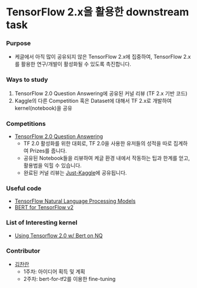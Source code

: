 # TensorFlow 2.x을 활용한 downstream task
### Purpose
- 케글에서 아직 많이 공유되지 않은 TensorFlow 2.x에 집중하여, TensorFlow 2.x를 활용한 연구/개발이 활성화될 수 있도록 촉진합니다.

### Ways to study
1. TensorFlow 2.0 Question Answering에 공유된 커널 리뷰 (TF 2.x 기반 코드)
2. Kaggle의 다른 Competition 혹은 Dataset에 대해서 TF 2.x로 개발하여 kernel(notebook)을 공유

### Competitions
- [TensorFlow 2.0 Question Answering](https://www.kaggle.com/c/tensorflow2-question-answering)
  - TF 2.0 활성화를 위한 대회로, TF 2.0을 사용한 유저들의 성적을 따로 집계하여 Prizes를 줍니다.
  - 공유된 Notebook들을 리뷰하여 케글 환경 내에서 작동하는 팁과 한계를 얻고, 활용법을 익힐 수 있습니다.
  - 완료된 커널 리뷰는 [Just-Kaggle](https://github.com/Just-Kaggle/reviews)에 공유됩니다.

### Useful code
- [TensorFlow Natural Language Processing Models](https://github.com/tensorflow/models/tree/master/official/nlp)
- [BERT for TensorFlow v2](https://github.com/kpe/bert-for-tf2/tree/master/bert)

### List of Interesting kernel
- [Using Tensorflow 2.0 w/ Bert on NQ](https://www.kaggle.com/philculliton/using-tensorflow-2-0-w-bert-on-nq)

### Contributor
- [김찬란](https://github.com/seriousran)
  - 1주차: 아이디어 획득 및 계획
  - 2주차: bert-for-tf2를 이용한 fine-tuning
